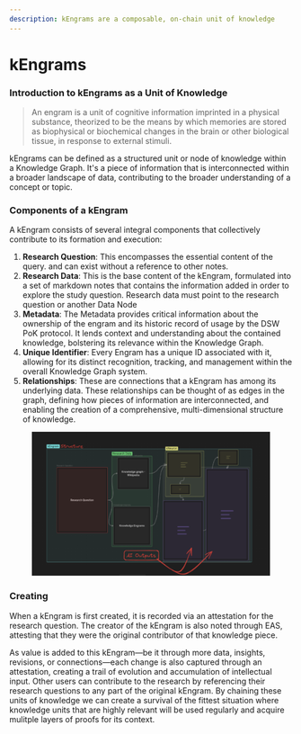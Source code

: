 ```yaml
---
description: kEngrams are a composable, on-chain unit of knowledge
---
```


# kEngrams

### **Introduction to kEngrams as a Unit of Knowledge**&#x20;

> An engram is a unit of cognitive information imprinted in a physical substance, theorized to be the means by which memories are stored as biophysical or biochemical changes in the brain or other biological tissue, in response to external stimuli.&#x20;

kEngrams can be defined as a structured unit or node of knowledge within a Knowledge Graph. It's a piece of information that is interconnected within a broader landscape of data, contributing to the broader understanding of a concept or topic.&#x20;

### Components of a kEngram&#x20;

A kEngram consists of several integral components that collectively contribute to its formation and execution:

1. **Research Question**: This encompasses the essential content of the query. and can exist without a reference to other notes.
2. **Research Data**: This is the base content of the kEngram, formulated into a set of markdown notes that contains the information added in order to explore the study question. Research data must point to the research question or another Data Node
3. **Metadata**: The Metadata provides critical information about the ownership of the engram and its historic record of usage by the DSW PoK protocol. It lends context and understanding about the contained knowledge, bolstering its relevance within the Knowledge Graph.
4. **Unique Identifier**: Every Engram has a unique ID associated with it, allowing for its distinct recognition, tracking, and management within the overall Knowledge Graph system.
5. **Relationships**: These are connections that a kEngram has among its underlying data. These relationships can be thought of as edges in the graph, defining how pieces of information are interconnected, and enabling the creation of a comprehensive, multi-dimensional structure of knowledge.

<figure><img src="../../.gitbook/assets/CleanShot 2023-12-17 at 21.22.49@2x.png" alt=""><figcaption></figcaption></figure>

### Creating&#x20;

When a kEngram is first created, it is recorded via an attestation for the research question. The creator of the kEngram is also noted through EAS, attesting that they were the original contributor of that knowledge piece.&#x20;

As value is added to this kEngram—be it through more data, insights, revisions, or connections—each change is also captured through an attestation, creating a trail of evolution and accumulation of intellectual input. Other users can contribute to the research by referencing their research questions to any part of the original kEngram. By chaining these units of knowledge we can create a survival of the fittest situation where knowledge units that are highly relevant will be used regularly and acquire mulitple layers of proofs for its context.&#x20;
